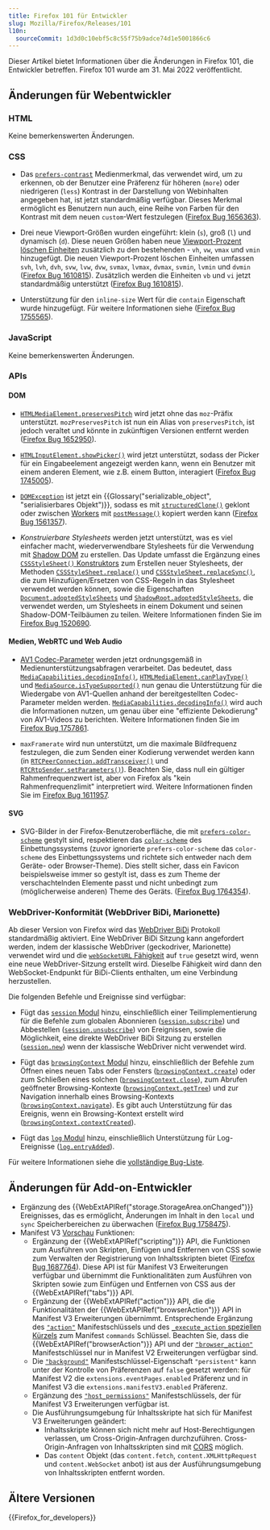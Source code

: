 ```yaml
---
title: Firefox 101 für Entwickler
slug: Mozilla/Firefox/Releases/101
l10n:
  sourceCommit: 1d3d0c10ebf5c8c55f75b9adce74d1e5001866c6
---
```


Dieser Artikel bietet Informationen über die Änderungen in Firefox 101, die Entwickler betreffen. Firefox 101 wurde am 31. Mai 2022 veröffentlicht.

## Änderungen für Webentwickler

### HTML

Keine bemerkenswerten Änderungen.

### CSS

- Das [`prefers-contrast`](/de/docs/Web/CSS/@media/prefers-contrast) Medienmerkmal, das verwendet wird, um zu erkennen, ob der Benutzer eine Präferenz für höheren (`more`) oder niedrigeren (`less`) Kontrast in der Darstellung von Webinhalten angegeben hat, ist jetzt standardmäßig verfügbar. Dieses Merkmal ermöglicht es Benutzern nun auch, eine Reihe von Farben für den Kontrast mit dem neuen `custom`-Wert festzulegen ([Firefox Bug 1656363](https://bugzil.la/1656363)).

- Drei neue Viewport-Größen wurden eingeführt: klein (`s`), groß (`l`) und dynamisch (`d`). Diese neuen Größen haben neue [Viewport-Prozent löschen Einheiten](/de/docs/Web/CSS/length) zusätzlich zu den bestehenden - `vh`, `vw`, `vmax` und `vmin` hinzugefügt. Die neuen Viewport-Prozent löschen Einheiten umfassen `svh`, `lvh`, `dvh`, `svw`, `lvw`, `dvw`, `svmax`, `lvmax`, `dvmax`, `svmin`, `lvmin` und `dvmin` ([Firefox Bug 1610815](https://bugzil.la/1610815)). Zusätzlich werden die Einheiten `vb` und `vi` jetzt standardmäßig unterstützt ([Firefox Bug 1610815](https://bugzil.la/1610815)).

- Unterstützung für den `inline-size` Wert für die `contain` Eigenschaft wurde hinzugefügt. Für weitere Informationen siehe ([Firefox Bug 1755565](https://bugzil.la/1755565)).

### JavaScript

Keine bemerkenswerten Änderungen.

### APIs

#### DOM

- [`HTMLMediaElement.preservesPitch`](/de/docs/Web/API/HTMLMediaElement/preservesPitch) wird jetzt ohne das `moz`-Präfix unterstützt.
  `mozPreservesPitch` ist nun ein Alias von `preservesPitch`, ist jedoch veraltet und könnte in zukünftigen Versionen entfernt werden ([Firefox Bug 1652950](https://bugzil.la/1652950)).

- [`HTMLInputElement.showPicker()`](/de/docs/Web/API/HTMLInputElement/showPicker) wird jetzt unterstützt, sodass der Picker für ein Eingabeelement angezeigt werden kann, wenn ein Benutzer mit einem anderen Element, wie z.B. einem Button, interagiert ([Firefox Bug 1745005](https://bugzil.la/1745005)).

- [`DOMException`](/de/docs/Web/API/DOMException) ist jetzt ein {{Glossary("serializable_object", "serialisierbares Objekt")}}, sodass es mit [`structuredClone()`](/de/docs/Web/API/Window/structuredClone) geklont oder zwischen [Workers](/de/docs/Web/API/Worker) mit [`postMessage()`](/de/docs/Web/API/Worker/postMessage) kopiert werden kann ([Firefox Bug 1561357](https://bugzil.la/1561357)).

- _Konstruierbare Stylesheets_ werden jetzt unterstützt, was es viel einfacher macht, wiederverwendbare Stylesheets für die Verwendung mit [Shadow DOM](/de/docs/Web/API/Web_components/Using_shadow_DOM) zu erstellen.
  Das Update umfasst die Ergänzung eines [`CSSStyleSheet()` Konstruktors](/de/docs/Web/API/CSSStyleSheet/CSSStyleSheet) zum Erstellen neuer Stylesheets, der Methoden [`CSSStyleSheet.replace()`](/de/docs/Web/API/CSSStyleSheet/replace) und [`CSSStyleSheet.replaceSync()`](/de/docs/Web/API/CSSStyleSheet/replaceSync), die zum Hinzufügen/Ersetzen von CSS-Regeln in das Stylesheet verwendet werden können, sowie die Eigenschaften [`Document.adoptedStyleSheets`](/de/docs/Web/API/Document/adoptedStyleSheets) und [`ShadowRoot.adoptedStyleSheets`](/de/docs/Web/API/ShadowRoot/adoptedStyleSheets), die verwendet werden, um Stylesheets in einem Dokument und seinen Shadow-DOM-Teilbäumen zu teilen.
  Weitere Informationen finden Sie im [Firefox Bug 1520690](https://bugzil.la/1520690).

#### Medien, WebRTC und Web Audio

- [AV1 Codec-Parameter](/de/docs/Web/Media/Guides/Formats/codecs_parameter#av1) werden jetzt ordnungsgemäß in Medienunterstützungsabfragen verarbeitet.
  Das bedeutet, dass [`MediaCapabilities.decodingInfo()`](/de/docs/Web/API/MediaCapabilities/decodingInfo), [`HTMLMediaElement.canPlayType()`](/de/docs/Web/API/HTMLMediaElement/canPlayType) und [`MediaSource.isTypeSupported()`](/de/docs/Web/API/MediaSource/isTypeSupported_static) nun genau die Unterstützung für die Wiedergabe von AV1-Quellen anhand der bereitgestellten Codec-Parameter melden werden.
  [`MediaCapabilities.decodingInfo()`](/de/docs/Web/API/MediaCapabilities/decodingInfo) wird auch die Informationen nutzen, um genau über eine "effiziente Dekodierung" von AV1-Videos zu berichten.
  Weitere Informationen finden Sie im [Firefox Bug 1757861](https://bugzil.la/1757861).

- `maxFramerate` wird nun unterstützt, um die maximale Bildfrequenz festzulegen, die zum Senden einer Kodierung verwendet werden kann (in [`RTCPeerConnection.addTransceiver()`](/de/docs/Web/API/RTCPeerConnection/addTransceiver) und [`RTCRtpSender.setParameters()`](/de/docs/Web/API/RTCRtpSender/setParameters)).
  Beachten Sie, dass null ein gültiger Rahmenfrequenzwert ist, aber von Firefox als "kein Rahmenfrequenzlimit" interpretiert wird.
  Weitere Informationen finden Sie im [Firefox Bug 1611957](https://bugzil.la/1611957).

#### SVG

- SVG-Bilder in der Firefox-Benutzeroberfläche, die mit [`prefers-color-scheme`](/de/docs/Web/CSS/@media/prefers-color-scheme) gestylt sind, respektieren das [`color-scheme`](/de/docs/Web/CSS/color-scheme) des Einbettungssystems (zuvor ignorierte `prefers-color-scheme` das `color-scheme` des Einbettungssystems und richtete sich entweder nach dem Geräte- oder Browser-Theme).
  Dies stellt sicher, dass ein Favicon beispielsweise immer so gestylt ist, dass es zum Theme der verschachtelnden Elemente passt und nicht unbedingt zum (möglicherweise anderen) Theme des Geräts. ([Firefox Bug 1764354](https://bugzil.la/1764354)).

### WebDriver-Konformität (WebDriver BiDi, Marionette)

Ab dieser Version von Firefox wird das [WebDriver BiDi](https://wiki.mozilla.org/WebDriver/RemoteProtocol/WebDriver_BiDi) Protokoll standardmäßig aktiviert. Eine WebDriver BiDi Sitzung kann angefordert werden, indem der klassische WebDriver (geckodriver, Marionette) verwendet wird und die [`webSocketURL` Fähigkeit](/de/docs/Web/WebDriver/Reference/Capabilities/webSocketUrl) auf `true` gesetzt wird, wenn eine neue WebDriver-Sitzung erstellt wird. Dieselbe Fähigkeit wird dann den WebSocket-Endpunkt für BiDi-Clients enthalten, um eine Verbindung herzustellen.

Die folgenden Befehle und Ereignisse sind verfügbar:

- Fügt das [`session` Modul](https://w3c.github.io/webdriver-bidi/#module-session) hinzu, einschließlich einer Teilimplementierung für die Befehle zum globalen Abonnieren ([`session.subscribe`](https://w3c.github.io/webdriver-bidi/#command-session-subscribe)) und Abbestellen ([`session.unsubscribe`](https://w3c.github.io/webdriver-bidi/#command-session-unsubscribe)) von Ereignissen, sowie die Möglichkeit, eine direkte WebDriver BiDi Sitzung zu erstellen ([`session.new`](https://w3c.github.io/webdriver-bidi/#command-session-new)) wenn der klassische WebDriver nicht verwendet wird.

- Fügt das [`browsingContext` Modul](https://w3c.github.io/webdriver-bidi/#module-browsingContext) hinzu, einschließlich der Befehle zum Öffnen eines neuen Tabs oder Fensters ([`browsingContext.create`](https://w3c.github.io/webdriver-bidi/#command-browsingContext-create)) oder zum Schließen eines solchen ([`browsingContext.close`](https://w3c.github.io/webdriver-bidi/#command-browsingContext-close)), zum Abrufen geöffneter Browsing-Kontexte ([`browsingContext.getTree`](https://w3c.github.io/webdriver-bidi/#command-browsingContext-getTree)) und zur Navigation innerhalb eines Browsing-Kontexts ([`browsingContext.navigate`](https://w3c.github.io/webdriver-bidi/#command-browsingContext-navigate)). Es gibt auch Unterstützung für das Ereignis, wenn ein Browsing-Kontext erstellt wird ([`browsingContext.contextCreated`](https://w3c.github.io/webdriver-bidi/#event-browsingContext-contextCreated)).

- Fügt das [`log` Modul](https://w3c.github.io/webdriver-bidi/#module-log) hinzu, einschließlich Unterstützung für Log-Ereignisse ([`log.entryAdded`](https://w3c.github.io/webdriver-bidi/#event-log-entryAdded)).

Für weitere Informationen siehe die [vollständige Bug-Liste](https://bugzilla.mozilla.org/buglist.cgi?component=Agent&component=Marionette&component=WebDriver%20BiDi&v1=fixed&query_format=advanced&f1=cf_status_firefox101&o1=equals&product=Remote%20Protocol&product=Testing&j_top=OR&list_id=16095473&resolution=FIXED).

## Änderungen für Add-on-Entwickler

- Ergänzung des {{WebExtAPIRef("storage.StorageArea.onChanged")}} Ereignisses, das es ermöglicht, Änderungen im Inhalt in den `local` und `sync` Speicherbereichen zu überwachen ([Firefox Bug 1758475](https://bugzil.la/1758475)).
- Manifest V3 [Vorschau](https://blog.mozilla.org/addons/2022/06/08/manifest-v3-firefox-developer-preview-how-to-get-involved/) Funktionen:
  - Ergänzung der {{WebExtAPIRef("scripting")}} API, die Funktionen zum Ausführen von Skripten, Einfügen und Entfernen von CSS sowie zum Verwalten der Registrierung von Inhaltsskripten bietet ([Firefox Bug 1687764](https://bugzil.la/1687764)). Diese API ist für Manifest V3 Erweiterungen verfügbar und übernimmt die Funktionalitäten zum Ausführen von Skripten sowie zum Einfügen und Entfernen von CSS aus der {{WebExtAPIRef("tabs")}} API.
  - Ergänzung der {{WebExtAPIRef("action")}} API, die die Funktionalitäten der {{WebExtAPIRef("browserAction")}} API in Manifest V3 Erweiterungen übernimmt. Entsprechende Ergänzung des [`"action"`](/de/docs/Mozilla/Add-ons/WebExtensions/manifest.json/action) Manifestschlüssels und des [`_execute_action` speziellen Kürzels](/de/docs/Mozilla/Add-ons/WebExtensions/manifest.json/commands#special_shortcuts) zum Manifest `commands` Schlüssel. Beachten Sie, dass die {{WebExtAPIRef("browserAction")}} API und der [`"browser_action"`](/de/docs/Mozilla/Add-ons/WebExtensions/manifest.json/browser_action) Manifestschlüssel nur in Manifest V2 Erweiterungen verfügbar sind.
  - Die [`"background"`](/de/docs/Mozilla/Add-ons/WebExtensions/manifest.json/background) Manifestschlüssel-Eigenschaft `"persistent"` kann unter der Kontrolle von Präferenzen auf `false` gesetzt werden: für Manifest V2 die <code>extensions.eventPages.enabled</code> Präferenz und in Manifest V3 die <code>extensions.manifestV3.enabled</code> Präferenz.
  - Ergänzung des [`"host_permissions"`](/de/docs/Mozilla/Add-ons/WebExtensions/manifest.json/host_permissions) Manifestschlüssels, der für Manifest V3 Erweiterungen verfügbar ist.
  - Die Ausführungsumgebung für Inhaltsskripte hat sich für Manifest V3 Erweiterungen geändert:
    - Inhaltsskripte können sich nicht mehr auf Host-Berechtigungen verlassen, um Cross-Origin-Anfragen durchzuführen. Cross-Origin-Anfragen von Inhaltsskripten sind mit [CORS](/de/docs/Web/HTTP/Guides/CORS) möglich.
    - Das `content` Objekt (das `content.fetch`, `content.XMLHttpRequest` und `content.WebSocket` anbot) ist aus der Ausführungsumgebung von Inhaltsskripten entfernt worden.

## Ältere Versionen

{{Firefox_for_developers}}
